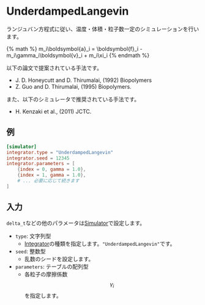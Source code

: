 # UnderdampedLangevin

ランジュバン方程式に従い、温度・体積・粒子数一定のシミュレーションを行います。

{% math %}
m_i\boldsymbol{a}_i = \boldsymbol{f}_i - m_i\gamma_i\boldsymbol{v}_i + m_i\xi_i
{% endmath %}

以下の論文で提案されている手法です。

- J. D. Honeycutt and D. Thirumalai, (1992) Biopolymers
- Z. Guo and D. Thirumalai, (1995) Biopolymers.

また、以下のシミュレータで推奨されている手法です。

- H. Kenzaki et al., (2011) JCTC.

## 例

```toml
[simulator]
integrator.type = "UnderdampedLangevin"
integrator.seed = 12345
integrator.parameters = [
    {index = 0, gamma = 1.0},
    {index = 1, gamma = 1.0},
    # ... 必要に応じて続きます
]
```

## 入力

`delta_t`などの他のパラメータは[Simulator](Simulator.md)で設定します。

- `type`: 文字列型
  - [Integrator](Integrator.md)の種類を指定します。`"UnderdampedLangevin"`です。
- `seed`: 整数型
  - 乱数のシードを設定します。
- `parameters`: テーブルの配列型
  - 各粒子の摩擦係数$$\gamma_i$$を指定します。
